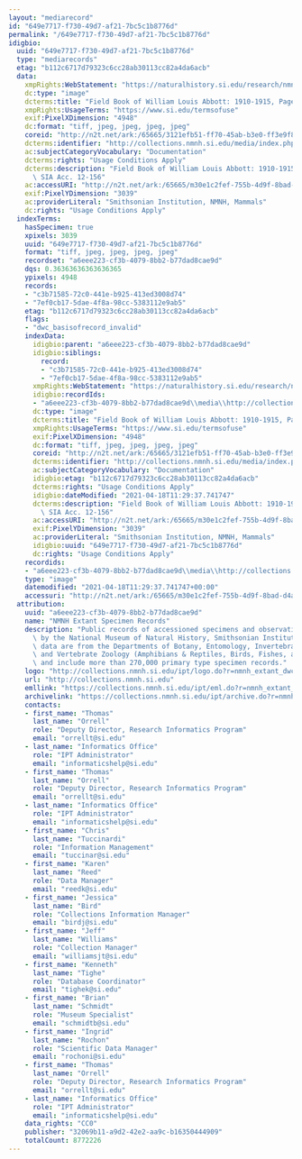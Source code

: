```yaml
---
layout: "mediarecord"
id: "649e7717-f730-49d7-af21-7bc5c1b8776d"
permalink: "/649e7717-f730-49d7-af21-7bc5c1b8776d"
idigbio:
  uuid: "649e7717-f730-49d7-af21-7bc5c1b8776d"
  type: "mediarecords"
  etag: "b112c6717d79323c6cc28ab30113cc82a4da6acb"
  data:
    xmpRights:WebStatement: "https://naturalhistory.si.edu/research/nmnh-collections/museum-collections-policies"
    dc:type: "image"
    dcterms:title: "Field Book of William Louis Abbott: 1910-1915, Page 71"
    xmpRights:UsageTerms: "https://www.si.edu/termsofuse"
    exif:PixelXDimension: "4948"
    dc:format: "tiff, jpeg, jpeg, jpeg, jpeg"
    coreid: "http://n2t.net/ark:/65665/3121efb51-ff70-45ab-b3e0-ff3e9f8ace0e"
    dcterms:identifier: "http://collections.nmnh.si.edu/media/index.php?irn=14835602"
    ac:subjectCategoryVocabulary: "Documentation"
    dcterms:rights: "Usage Conditions Apply"
    dcterms:description: "Field Book of William Louis Abbott: 1910-1915, Page 71.\
      \ SIA Acc. 12-156"
    ac:accessURI: "http://n2t.net/ark:/65665/m30e1c2fef-755b-4d9f-8bad-d4ac2cf8b3b5"
    exif:PixelYDimension: "3039"
    ac:providerLiteral: "Smithsonian Institution, NMNH, Mammals"
    dc:rights: "Usage Conditions Apply"
  indexTerms:
    hasSpecimen: true
    xpixels: 3039
    uuid: "649e7717-f730-49d7-af21-7bc5c1b8776d"
    format: "tiff, jpeg, jpeg, jpeg, jpeg"
    recordset: "a6eee223-cf3b-4079-8bb2-b77dad8cae9d"
    dqs: 0.36363636363636365
    ypixels: 4948
    records:
    - "c3b71585-72c0-441e-b925-413ed3008d74"
    - "7ef0cb17-5dae-4f8a-98cc-5383112e9ab5"
    etag: "b112c6717d79323c6cc28ab30113cc82a4da6acb"
    flags:
    - "dwc_basisofrecord_invalid"
    indexData:
      idigbio:parent: "a6eee223-cf3b-4079-8bb2-b77dad8cae9d"
      idigbio:siblings:
        record:
        - "c3b71585-72c0-441e-b925-413ed3008d74"
        - "7ef0cb17-5dae-4f8a-98cc-5383112e9ab5"
      xmpRights:WebStatement: "https://naturalhistory.si.edu/research/nmnh-collections/museum-collections-policies"
      idigbio:recordIds:
      - "a6eee223-cf3b-4079-8bb2-b77dad8cae9d\\media\\http://collections.nmnh.si.edu/media/index.php?irn=14835602"
      dc:type: "image"
      dcterms:title: "Field Book of William Louis Abbott: 1910-1915, Page 71"
      xmpRights:UsageTerms: "https://www.si.edu/termsofuse"
      exif:PixelXDimension: "4948"
      dc:format: "tiff, jpeg, jpeg, jpeg, jpeg"
      coreid: "http://n2t.net/ark:/65665/3121efb51-ff70-45ab-b3e0-ff3e9f8ace0e"
      dcterms:identifier: "http://collections.nmnh.si.edu/media/index.php?irn=14835602"
      ac:subjectCategoryVocabulary: "Documentation"
      idigbio:etag: "b112c6717d79323c6cc28ab30113cc82a4da6acb"
      dcterms:rights: "Usage Conditions Apply"
      idigbio:dateModified: "2021-04-18T11:29:37.741747"
      dcterms:description: "Field Book of William Louis Abbott: 1910-1915, Page 71.\
        \ SIA Acc. 12-156"
      ac:accessURI: "http://n2t.net/ark:/65665/m30e1c2fef-755b-4d9f-8bad-d4ac2cf8b3b5"
      exif:PixelYDimension: "3039"
      ac:providerLiteral: "Smithsonian Institution, NMNH, Mammals"
      idigbio:uuid: "649e7717-f730-49d7-af21-7bc5c1b8776d"
      dc:rights: "Usage Conditions Apply"
    recordids:
    - "a6eee223-cf3b-4079-8bb2-b77dad8cae9d\\media\\http://collections.nmnh.si.edu/media/index.php?irn=14835602"
    type: "image"
    datemodified: "2021-04-18T11:29:37.741747+00:00"
    accessuri: "http://n2t.net/ark:/65665/m30e1c2fef-755b-4d9f-8bad-d4ac2cf8b3b5"
  attribution:
    uuid: "a6eee223-cf3b-4079-8bb2-b77dad8cae9d"
    name: "NMNH Extant Specimen Records"
    description: "Public records of accessioned specimens and observations curated\
      \ by the National Museum of Natural History, Smithsonian Institution. These\
      \ data are from the Departments of Botany, Entomology, Invertebrate Zoology\
      \ and Vertebrate Zoology (Amphibians & Reptiles, Birds, Fishes, and Mammals)\
      \ and include more than 270,000 primary type specimen records."
    logo: "http://collections.nmnh.si.edu/ipt/logo.do?r=nmnh_extant_dwc-a"
    url: "http://collections.nmnh.si.edu"
    emllink: "https://collections.nmnh.si.edu/ipt/eml.do?r=nmnh_extant_dwc-a"
    archivelink: "https://collections.nmnh.si.edu/ipt/archive.do?r=nmnh_extant_dwc-a"
    contacts:
    - first_name: "Thomas"
      last_name: "Orrell"
      role: "Deputy Director, Research Informatics Program"
      email: "orrellt@si.edu"
    - last_name: "Informatics Office"
      role: "IPT Administrator"
      email: "informaticshelp@si.edu"
    - first_name: "Thomas"
      last_name: "Orrell"
      role: "Deputy Director, Research Informatics Program"
      email: "orrellt@si.edu"
    - last_name: "Informatics Office"
      role: "IPT Administrator"
      email: "informaticshelp@si.edu"
    - first_name: "Chris"
      last_name: "Tuccinardi"
      role: "Information Management"
      email: "tuccinar@si.edu"
    - first_name: "Karen"
      last_name: "Reed"
      role: "Data Manager"
      email: "reedk@si.edu"
    - first_name: "Jessica"
      last_name: "Bird"
      role: "Collections Information Manager"
      email: "birdj@si.edu"
    - first_name: "Jeff"
      last_name: "Williams"
      role: "Collection Manager"
      email: "williamsjt@si.edu"
    - first_name: "Kenneth"
      last_name: "Tighe"
      role: "Database Coordinator"
      email: "tighek@si.edu"
    - first_name: "Brian"
      last_name: "Schmidt"
      role: "Museum Specialist"
      email: "schmidtb@si.edu"
    - first_name: "Ingrid"
      last_name: "Rochon"
      role: "Scientific Data Manager"
      email: "rochoni@si.edu"
    - first_name: "Thomas"
      last_name: "Orrell"
      role: "Deputy Director, Research Informatics Program"
      email: "orrellt@si.edu"
    - last_name: "Informatics Office"
      role: "IPT Administrator"
      email: "informaticshelp@si.edu"
    data_rights: "CC0"
    publisher: "32069b11-a9d2-42e2-aa9c-b16350444909"
    totalCount: 8772226
---
```

